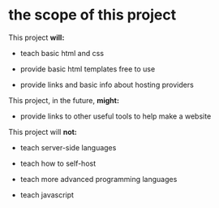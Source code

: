 # the scope of this project

This project **will:**

- teach basic html and css

- provide basic html templates free to use

- provide links and basic info about hosting providers

This project, in the future, **might:**

- provide links to other useful tools to help make a website

This project will **not:**

- teach server-side languages

- teach how to self-host

- teach more advanced programming languages

- teach javascript

